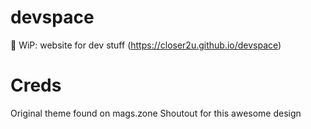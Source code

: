 # devspace
🚧 WiP: website for dev stuff (https://closer2u.github.io/devspace)


# Creds
Original theme found on mags.zone 
Shoutout for this awesome design
